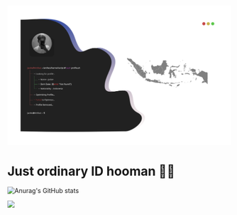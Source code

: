 ![Evolution X](https://raw.githubusercontent.com/KDEFFALT/KDEFFALT/main/Banner.png)

# Just ordinary ID hooman 👋🏻

![Anurag's GitHub stats](https://github-readme-stats.vercel.app/api?username=KDEFFALT&show_icons=true&bg_color=00000000&text_color=FFFFFF)


![](https://komarev.com/ghpvc/?username=KDEFFALT)
